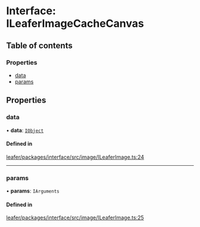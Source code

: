 # Interface: ILeaferImageCacheCanvas

## Table of contents

### Properties

- [data](ILeaferImageCacheCanvas.md#data)
- [params](ILeaferImageCacheCanvas.md#params)

## Properties

### data

• **data**: [`IObject`](IObject.md)

#### Defined in

[leafer/packages/interface/src/image/ILeaferImage.ts:24](https://github.com/leaferjs/leafer/blob/0c6b9de/packages/interface/src/image/ILeaferImage.ts#L24)

___

### params

• **params**: `IArguments`

#### Defined in

[leafer/packages/interface/src/image/ILeaferImage.ts:25](https://github.com/leaferjs/leafer/blob/0c6b9de/packages/interface/src/image/ILeaferImage.ts#L25)
